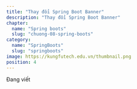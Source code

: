 ```yaml
---
title: "Thay đổi Spring Boot Banner"
description: "Thay đổi Spring Boot Banner"
chapter:
  name: "Spring boots"
  slug: "chuong-08-spring-boots"
category:
  name: "SpringBoots"
  slug: "springboots"
image: https://kungfutech.edu.vn/thumbnail.png
position: 4
---
```


Đang viết
